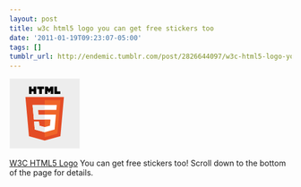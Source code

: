 ```yaml
---
layout: post
title: w3c html5 logo you can get free stickers too
date: '2011-01-19T09:23:07-05:00'
tags: []
tumblr_url: http://endemic.tumblr.com/post/2826644097/w3c-html5-logo-you-can-get-free-stickers-too
---
```

 ![](/tumblr_files/tumblr_lf9xajPOyn1qz9neko1_250.png)  

[W3C HTML5 Logo](http://www.w3.org/html/logo/) You can get free stickers too! Scroll down to the bottom of the page for details.


